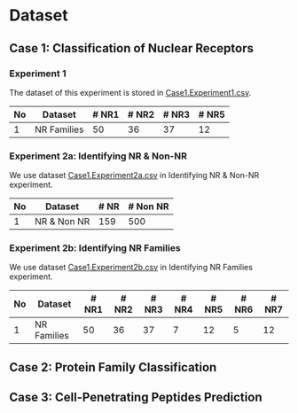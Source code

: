 # Dataset

## Case 1: Classification of Nuclear Receptors 

### Experiment 1
The dataset of this experiment is stored in [Case1.Experiment1.csv](https://github.com/rezafaisal/ProteinSequenceClassificationProject/blob/master/dataset/Case1.Experiment1.csv).

|   No    | Dataset     |  # NR1  |  # NR2  |  # NR3  |  # NR5 |
| ------- | ----------- | ------- | ------- | ------- | -------|
| 1       | NR Families | 50      | 36      | 37      | 12     |

### Experiment 2a: Identifying NR & Non-NR
We use dataset [Case1.Experiment2a.csv](https://github.com/rezafaisal/ProteinSequenceClassificationProject/blob/master/dataset/Case1.Experiment2a.csv) in Identifying NR & Non-NR experiment.

|   No    | Dataset     |  # NR   |  # Non NR  |
| ------- | ----------- | ------- | ---------- |
| 1       | NR & Non NR | 159     | 500        |

### Experiment 2b: Identifying NR Families
We use dataset [Case1.Experiment2b.csv](https://github.com/rezafaisal/ProteinSequenceClassificationProject/blob/master/dataset/Case1.Experiment2b.csv) in Identifying NR Families experiment.

|   No    | Dataset     |  # NR1  |  # NR2  |  # NR3  |  # NR4 |  # NR5 |  # NR6 |  # NR7 |
| ------- | ----------- | ------- | ------- | ------- | -------| -------| -------| -------|
| 1       | NR Families | 50      | 36      | 37      | 7      | 12     | 5      | 12     |

## Case 2: Protein Family Classification 

## Case 3: Cell-Penetrating Peptides Prediction  

